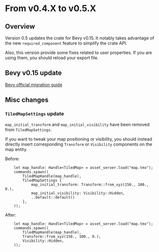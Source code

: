 # From v0.4.X to v0.5.X

## Overview

Version 0.5 updates the crate for Bevy v0.15.
It notably takes advantage of the new `required_component` feature to simplify the crate API.


Also, this version provide some fixes related to user properties.
If you are using them, you should reload your export file.

## Bevy v0.15 update

[Bevy official migration guide](https://bevyengine.org/learn/migration-guides/0-14-to-0-15/)

## Misc changes

### `TiledMapSettings` update

`map_initial_transform` and `map_initial_visibility` have been removed from `TiledMapSettings`.

If you want to tweak your map positioning or visibility, you should instead directly insert corresponding `Transform` or `Visibility` components on the map entity.

Before:

```rust,no_run
    let map_handle: Handle<TiledMap> = asset_server.load("map.tmx");
    commands.spawn((
        TiledMapHandle(map_handle),
        TiledMapSettings {
            map_initial_transform: Transform::from_xyz(150., 100., 0.),
            map_initial_visibility: Visibility::Hidden,
            ..Default::default()
        },
    ));
```

After:

```rust,no_run
    let map_handle: Handle<TiledMap> = asset_server.load("map.tmx");
    commands.spawn((
        TiledMapHandle(map_handle),
        Transform::from_xyz(150., 100., 0.),
        Visibility::Hidden,
    ));
```
